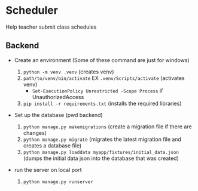 # Scheduler
 Help teacher submit class schedules


## Backend
- Create an environment (Some of these command are just for windows)
    1. `python -m venv .venv` (creates venv)
    2. `path/to/venv/bin/activate` EX `.venv/Scripts/activate` (activates venv)
        - `Set-ExecutionPolicy Unrestricted -Scope Process` if UnauthorizedAccess
    3. `pip install -r requirements.txt` (installs the required libraries)

- Set up the database (pwd backend)
    1. `python manage.py makemigrations` (create a migration file if there are changes)
    2. `python manage.py migrate` (migrates the latest migration file and creates a database file)
    3. `python manage.py loaddata myapp/fixtures/initial_data.json` (dumps the initial data json into the database that was created)

- run the server on local port
    1. `python manage.py runserver`

